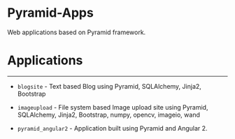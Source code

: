 # Pyramid-Apps
Web applications based on Pyramid framework.

# Applications

---------------

* ``blogsite`` - Text based Blog using Pyramid, SQLAlchemy, Jinja2, Bootstrap

* ``imageupload`` - File system based Image upload site using Pyramid, SQLAlchemy, Jinja2, Bootstrap, numpy, opencv, imageio, wand

* ``pyramid_angular2`` - Application built using Pyramid and Angular 2.
